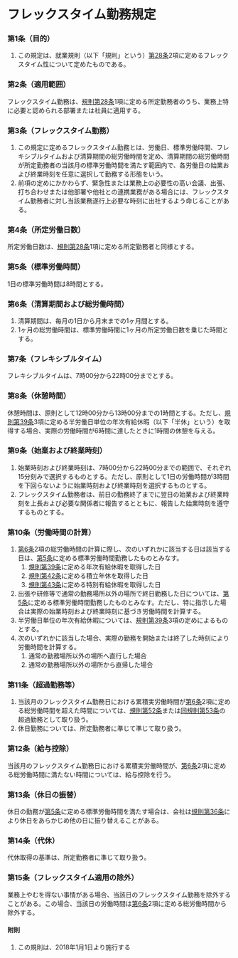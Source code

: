 # フレックスタイム勤務規定
### 第1条（目的）
1. この規定は、就業規則（以下「規則」という）[第28条](https://github.com/cultinc/RulesAndRegulations/blob/master/HumanResources/RulesOfEmployment.md#%E7%AC%AC28%E6%9D%A1%E5%8B%A4%E5%8B%99%E5%BD%A2%E6%85%8B)2項に定めるフレックスタイム性について定めたものである。

### 第2条（適用範囲）
フレックスタイム勤務は、[規則第28条](https://github.com/cultinc/RulesAndRegulations/blob/master/HumanResources/RulesOfEmployment.md#%E7%AC%AC28%E6%9D%A1%E5%8B%A4%E5%8B%99%E5%BD%A2%E6%85%8B)1項に定める所定勤務者のうち、業務上特に必要と認められる部署または社員に適用する。

### 第3条（フレックスタイム勤務）
1. この規定に定めるフレックスタイム勤務とは、労働日、標準労働時間、フレキシブルタイムおよび清算期間の総労働時間を定め、清算期間の総労働時間が所定勤務者の当該月の標準労働時間を満たす範囲内で、各労働日の始業および終業時刻を任意に選択して勤務する形態をいう。
2. 前項の定めにかかわらず、緊急性または業務上の必要性の高い会議、出張、打ち合わせまたは他部署や他社との連携業務がある場合には、フレックスタイム勤務者に対し当該業務遂行上必要な時刻に出社するよう命じることがある。

### 第4条（所定労働日数）
所定労働日数は、[規則第28条](https://github.com/cultinc/RulesAndRegulations/blob/master/HumanResources/RulesOfEmployment.md#%E7%AC%AC28%E6%9D%A1%E5%8B%A4%E5%8B%99%E5%BD%A2%E6%85%8B)1項に定める所定勤務者と同様とする。

### 第5条（標準労働時間）
1日の標準労働時間は8時間とする。

### 第6条（清算期間および総労働時間）
1. 清算期間は、毎月の1日から月末までの1ヶ月間とする。
2. 1ヶ月の総労働時間は、標準労働時間に1ヶ月の所定労働日数を乗じた時間とする。

### 第7条（フレキシブルタイム）
フレキシブルタイムは、7時00分から22時00分までとする。

### 第8条（休憩時間）
休憩時間は、原則として12時00分から13時00分までの1時間とする。ただし、[規則第39条](https://github.com/cultinc/RulesAndRegulations/blob/master/HumanResources/RulesOfEmployment.md#%E7%AC%AC39%E6%9D%A1%E5%B9%B4%E6%AC%A1%E6%9C%89%E7%B5%A6%E4%BC%91%E6%9A%87%E6%97%A5%E6%95%B0)3項に定める半労働日単位の年次有給休暇（以下「半休」という）を取得する場合、実際の労働時間が6時間に達したときに1時間の休憩を与える。

### 第9条（始業および終業時刻）
1. 始業時刻および終業時刻は、7時00分から22時00分までの範囲で、それぞれ15分刻みで選択するものとする。ただし、原則として1日の労働時間が3時間を下回らないように始業時刻および終業時刻を選択するものとする。
2. フレックスタイム勤務者は、前日の勤務終了までに翌日の始業および終業時刻を上長および必要な関係者に報告するとともに、報告した始業時刻を遵守するものとする。

### 第10条（労働時間の計算）
1. [第6条]()2項の総労働時間の計算に際し、次のいずれかに該当する日は該当する日は、[第5条]()に定める標準労働時間勤務したものとみなす。
    1. [規則第39条](https://github.com/cultinc/RulesAndRegulations/blob/master/HumanResources/RulesOfEmployment.md#%E7%AC%AC39%E6%9D%A1%E5%B9%B4%E6%AC%A1%E6%9C%89%E7%B5%A6%E4%BC%91%E6%9A%87%E6%97%A5%E6%95%B0)に定める年次有給休暇を取得した日
    2. [規則第42条](https://github.com/cultinc/RulesAndRegulations/blob/master/HumanResources/RulesOfEmployment.md#%E7%AC%AC42%E6%9D%A1%E7%A9%8D%E7%AB%8B%E5%B9%B4%E4%BC%91)に定める積立年休を取得した日
    3. [規則第43条](https://github.com/cultinc/RulesAndRegulations/blob/master/HumanResources/RulesOfEmployment.md#%E7%AC%AC43%E6%9D%A1%E7%89%B9%E5%88%A5%E6%9C%89%E7%B5%A6%E4%BC%91%E6%9A%87)に定める特別有給休暇を取得した日
2. 出張や研修等で通常の勤務場所以外の場所で終日勤務した日については、[第5条]()に定める標準労働時間勤務したものとみなす。ただし、特に指示した場合は実際の始業時刻および終業時刻に基づき労働時間を計算する。
3. 半労働日単位の年次有給休暇については、[規則第39条](https://github.com/cultinc/RulesAndRegulations/blob/master/HumanResources/RulesOfEmployment.md#%E7%AC%AC42%E6%9D%A1%E7%A9%8D%E7%AB%8B%E5%B9%B4%E4%BC%91)3項の定めによるものとする。
4. 次のいずれかに該当した場合、実際の勤務を開始または終了した時刻により労働時間を計算する。
    1. 通常の勤務場所以外の場所へ直行した場合
    2. 通常の勤務場所以外の場所から直帰した場合

### 第11条（超過勤務等）
1. 当該月のフレックスタイム勤務日における累積実労働時間が[第6条]()2項に定める総労働時間を超えた時間については、[規則第52条](https://github.com/cultinc/RulesAndRegulations/blob/master/HumanResources/RulesOfEmployment.md#%E7%AC%AC52%E6%9D%A1%E9%9D%9E%E5%B8%B8%E6%99%82%E3%81%AE%E8%B6%85%E9%81%8E%E5%8B%A4%E5%8B%99%E3%81%8A%E3%82%88%E3%81%B2%E3%82%99%E4%BC%91%E6%97%A5%E5%8B%A4%E5%8B%99)または[同規則第53条](https://github.com/cultinc/RulesAndRegulations/blob/master/HumanResources/RulesOfEmployment.md#%E7%AC%AC53%E6%9D%A1%E7%B9%81%E5%BF%99%E6%99%82%E7%AD%89%E3%81%AE%E8%B6%85%E9%81%8E%E5%8B%A4%E5%8B%99%E3%81%8A%E3%82%88%E3%81%B2%E3%82%99%E4%BC%91%E6%97%A5%E5%8B%A4%E5%8B%99)の超過勤務として取り扱う。
2. 休日勤務については、所定勤務者に準じて準じて取り扱う。

### 第12条（給与控除）
当該月のフレックスタイム勤務日における累積実労働時間が、[第6条]()2項に定める総労働時間に満たない時間については、給与控除を行う。

### 第13条（休日の振替）
休日の勤務が[第5条]()に定める標準労働時間を満たす場合は、会社は[規則第36条](https://github.com/cultinc/RulesAndRegulations/blob/master/HumanResources/RulesOfEmployment.md#%E7%AC%AC42%E6%9D%A1%E7%A9%8D%E7%AB%8B%E5%B9%B4%E4%BC%91)により休日をあらかじめ他の日に振り替えることがある。

### 第14条（代休）
代休取得の基準は、所定勤務者に準じて取り扱う。

### 第15条（フレックスタイム適用の除外）
業務上やむを得ない事情がある場合、当該日のフレックスタイム勤務を除外することがある。この場合、当該日の労働時間は[第6条]()2項に定める総労働時間から除外する。

#### 附則
1. この規則は、2018年1月1日より施行する
